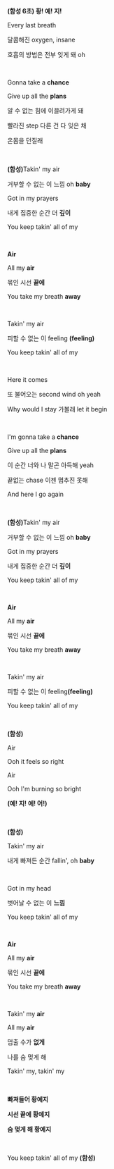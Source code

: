 <div>
<p><strong class="text-blue-500">(함성 6초) 황! 예! 지!</strong></p>
<p>Every last breath</p>
<p>달콤해진 oxygen, insane</p>
<p>호흡의 방법은 전부 잊게 돼 oh</p>
<p><br /></p>
<p>Gonna take a <strong class="text-red-500">chance</strong></p>
<p>Give up all the <strong class="text-red-500">plans</strong></p>
<p>알 수 없는 힘에 이끌려가게 돼</p>
<p>빨라진 step 다른 건 다 잊은 채</p>
<p>온몸을 던질래</p>
<p><br /></p>
<p><strong class="text-blue-500">(함성)</strong>Takin' my air</p>
<p>거부할 수 없는 이 느낌 oh <strong class="text-red-500">baby</strong></p>
<p>Got in my prayers</p>
<p>내게 집중한 순간 더 <strong class="text-red-500">깊이</strong></p>
<p>You keep takin' all of my</p>
<p><br /></p>
<p><strong class="text-red-500">Air</strong></p>
<p>All my <strong class="text-red-500">air</strong></p>
<p>묶인 시선 <strong class="text-red-500">끝에</strong></p>
<p>You take my breath <strong class="text-red-500">away</strong></p>
<p><br /></p>
<p>Takin' my air</p>
<p>피할 수 없는 이 feeling <strong class="text-blue-500">(feeling)</strong></p>
<p>You keep takin' all of my</p>
<p><br /></p>
<p>Here it comes</p>
<p>또 불어오는 second wind oh yeah</p>
<p>Why would I stay 가볼래 let it begin</p>
<p><br /></p>
<p>I'm gonna take a <strong class="text-red-500">chance</strong></p>
<p>Give up all the <strong class="text-red-500">plans</strong></p>
<p>이 순간 너와 나 말곤 아득해 yeah</p>
<p>끝없는 chase 이젠 멈추진 못해</p>
<p>And here I go again</p>
<p><br /></p>
<p><strong class="text-blue-500">(함성)</strong>Takin' my air</p>
<p>거부할 수 없는 이 느낌 oh <strong class="text-red-500">baby</strong></p>
<p>Got in my prayers</p>
<p>내게 집중한 순간 더 <strong class="text-red-500">깊이</strong></p>
<p>You keep takin' all of my</p>
<p><br /></p>
<p><strong class="text-red-500">Air</strong></p>
<p>All my <strong class="text-red-500">air</strong></p>
<p>묶인 시선 <strong class="text-red-500">끝에</strong></p>
<p>You take my breath <strong class="text-red-500">away</strong></p>
<p><br /></p>
<p>Takin' my air</p>
<p>피할 수 없는 이 feeling<strong class="text-blue-500">(feeling)</strong></p>
<p>You keep takin' all of my</p>
<p><br /></p>
<p><strong class="text-blue-500">(함성)</strong></p>
<p>Air</p>
<p>Ooh it feels so right</p>
<p>Air</p>
<p>Ooh I'm burning so bright</p>
<p><strong class="text-blue-500">(예! 지! 에! 어!)</strong></p>
<p><br /></p>
<p><strong class="text-blue-500">(함성)</strong></p>
<p>Takin' my air</p>
<p>내게 빠져든 순간 fallin', oh <strong class="text-red-500">baby</strong></p>
<p><br /></p>
<p>Got in my head</p>
<p>벗어날 수 없는 이 <strong class="text-red-500">느낌</strong></p>
<p>You keep takin' all of my</p>
<p><br /></p>
<p><strong class="text-red-500">Air</strong></p>
<p>All my <strong class="text-red-500">air</strong></p>
<p>묶인 시선 <strong class="text-red-500">끝에</strong></p>
<p>You take my breath <strong class="text-red-500">away</strong></p>
<p><br /></p>
<p>Takin' my <strong class="text-red-500">air</strong></p>
<p>All my <strong class="text-red-500">air</strong></p>
<p>멈출 수가 <strong class="text-red-500">없게</strong></p>
<p>나를 숨 멎게 해</p>
<p>Takin' my, takin' my</p>
<p><br /></p>
<p><strong class="text-blue-500">빠져들어 황예지</strong></p>
<p><strong class="text-blue-500">시선 끝에 황예지</strong></p>
<p><strong class="text-blue-500">숨 멎게 해 황예지</strong></p>
<p><br /></p>
<p>You keep takin' all of my <strong class="text-blue-500">(함성)</strong></p>
